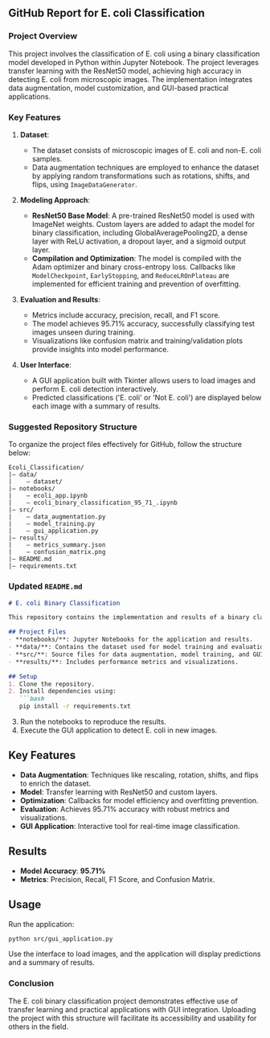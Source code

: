 ## GitHub Report for E. coli Classification

### Project Overview
This project involves the classification of E. coli using a binary classification model developed in Python within Jupyter Notebook. The project leverages transfer learning with the ResNet50 model, achieving high accuracy in detecting E. coli from microscopic images. The implementation integrates data augmentation, model customization, and GUI-based practical applications.

### Key Features
1. **Dataset**:
   - The dataset consists of microscopic images of E. coli and non-E. coli samples.
   - Data augmentation techniques are employed to enhance the dataset by applying random transformations such as rotations, shifts, and flips, using `ImageDataGenerator`.

2. **Modeling Approach**:
   - **ResNet50 Base Model**: A pre-trained ResNet50 model is used with ImageNet weights. Custom layers are added to adapt the model for binary classification, including GlobalAveragePooling2D, a dense layer with ReLU activation, a dropout layer, and a sigmoid output layer.
   - **Compilation and Optimization**: The model is compiled with the Adam optimizer and binary cross-entropy loss. Callbacks like `ModelCheckpoint`, `EarlyStopping`, and `ReduceLROnPlateau` are implemented for efficient training and prevention of overfitting.

3. **Evaluation and Results**:
   - Metrics include accuracy, precision, recall, and F1 score.
   - The model achieves 95.71% accuracy, successfully classifying test images unseen during training.
   - Visualizations like confusion matrix and training/validation plots provide insights into model performance.

4. **User Interface**:
   - A GUI application built with Tkinter allows users to load images and perform E. coli detection interactively.
   - Predicted classifications ('E. coli' or 'Not E. coli') are displayed below each image with a summary of results.

### Suggested Repository Structure
To organize the project files effectively for GitHub, follow the structure below:

```
Ecoli_Classification/
|— data/
|    — dataset/
|— notebooks/
|    — ecoli_app.ipynb
|    — ecoli_binary_classification_95_71_.ipynb
|— src/
|    — data_augmentation.py
|    — model_training.py
|    — gui_application.py
|— results/
|    — metrics_summary.json
|    — confusion_matrix.png
|— README.md
|— requirements.txt
```

### Updated `README.md`
```markdown
# E. coli Binary Classification

This repository contains the implementation and results of a binary classification model for detecting E. coli using microscopic images. The project employs transfer learning with ResNet50 and includes a graphical user interface (GUI) for practical use.

## Project Files
- **notebooks/**: Jupyter Notebooks for the application and results.
- **data/**: Contains the dataset used for model training and evaluation.
- **src/**: Source files for data augmentation, model training, and GUI application.
- **results/**: Includes performance metrics and visualizations.

## Setup
1. Clone the repository.
2. Install dependencies using:
   ```bash
   pip install -r requirements.txt
   ```
3. Run the notebooks to reproduce the results.
4. Execute the GUI application to detect E. coli in new images.

## Key Features
- **Data Augmentation**: Techniques like rescaling, rotation, shifts, and flips to enrich the dataset.
- **Model**: Transfer learning with ResNet50 and custom layers.
- **Optimization**: Callbacks for model efficiency and overfitting prevention.
- **Evaluation**: Achieves 95.71% accuracy with robust metrics and visualizations.
- **GUI Application**: Interactive tool for real-time image classification.

## Results
- **Model Accuracy**: **95.71%**
- **Metrics**: Precision, Recall, F1 Score, and Confusion Matrix.

## Usage
Run the application:
```bash
python src/gui_application.py
```
Use the interface to load images, and the application will display predictions and a summary of results.

### Conclusion
The E. coli binary classification project demonstrates effective use of transfer learning and practical applications with GUI integration. Uploading the project with this structure will facilitate its accessibility and usability for others in the field.

